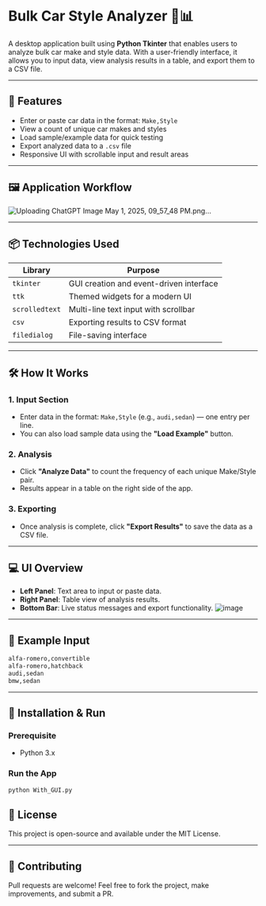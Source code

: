 # Bulk Car Style Analyzer 🚗📊

A desktop application built using **Python Tkinter** that enables users to analyze bulk car make and style data. With a user-friendly interface, it allows you to input data, view analysis results in a table, and export them to a CSV file.

---

## 🧰 Features

- Enter or paste car data in the format: `Make,Style`
- View a count of unique car makes and styles
- Load sample/example data for quick testing
- Export analyzed data to a `.csv` file
- Responsive UI with scrollable input and result areas

---

## 🖼️ Application Workflow

![Uploading ChatGPT Image May 1, 2025, 09_57_48 PM.png…]()

---

## 📦 Technologies Used

| Library       | Purpose                                       |
|---------------|-----------------------------------------------|
| `tkinter`     | GUI creation and event-driven interface       |
| `ttk`         | Themed widgets for a modern UI                |
| `scrolledtext`| Multi-line text input with scrollbar          |
| `csv`         | Exporting results to CSV format               |
| `filedialog`  | File-saving interface                         |

---

## 🛠️ How It Works

### 1. **Input Section**
- Enter data in the format: `Make,Style` (e.g., `audi,sedan`) — one entry per line.
- You can also load sample data using the **"Load Example"** button.

### 2. **Analysis**
- Click **"Analyze Data"** to count the frequency of each unique Make/Style pair.
- Results appear in a table on the right side of the app.

### 3. **Exporting**
- Once analysis is complete, click **"Export Results"** to save the data as a CSV file.

---

## 💻 UI Overview

- **Left Panel**: Text area to input or paste data.
- **Right Panel**: Table view of analysis results.
- **Bottom Bar**: Live status messages and export functionality.
![image](https://github.com/user-attachments/assets/d2633cae-4c02-4905-9259-64278a66fa79)

---

## 📁 Example Input

```txt
alfa-romero,convertible
alfa-romero,hatchback
audi,sedan
bmw,sedan
```

---

## 🔧 Installation & Run

### Prerequisite
- Python 3.x

### Run the App

```bash
python With_GUI.py
```

## 📄 License

This project is open-source and available under the MIT License.

---

## 🙌 Contributing

Pull requests are welcome! Feel free to fork the project, make improvements, and submit a PR.

